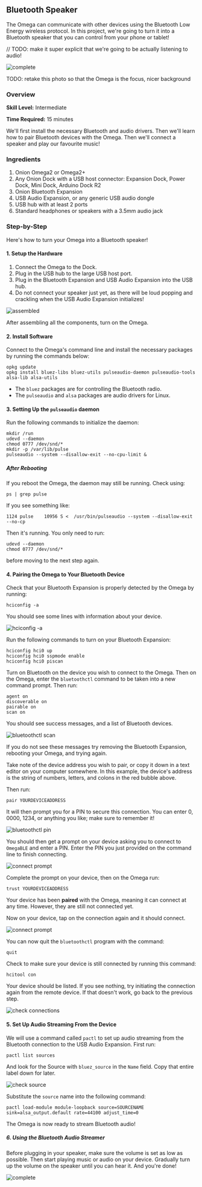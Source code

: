 ## Bluetooth Speaker

The Omega can communicate with other devices using the Bluetooth Low Energy wireless protocol. In this project, we're going to turn it into a Bluetooth speaker that you can control from your phone or tablet!

// TODO: make it super explicit that we're going to be actually listening to audio!

![complete](./img/bluetooth-audio-complete.jpg)

TODO: retake this photo so that the Omega is the focus, nicer background

### Overview

**Skill Level:** Intermediate

**Time Required:** 15 minutes

We'll first install the necessary Bluetooth and audio drivers. Then we'll learn how to pair Bluetooth devices with the Omega. Then we'll connect a speaker and play our favourite music!

### Ingredients

1. Onion Omega2 or Omega2+
1. Any Onion Dock with a USB host connector: Expansion Dock, Power Dock, Mini Dock, Arduino Dock R2
1. Onion Bluetooth Expansion
1. USB Audio Expansion, or any generic USB audio dongle
1. USB hub with at least 2 ports
1. Standard headphones or speakers with a 3.5mm audio jack

### Step-by-Step

Here's how to turn your Omega into a Bluetooth speaker!

#### 1. Setup the Hardware

1. Connect the Omega to the Dock.
1. Plug in the USB hub to the large USB host port.
1. Plug in the Bluetooth Expansion and USB Audio Expansion into the USB hub.
1. Do not connect your speaker just yet, as there will be loud popping and crackling when the USB Audio Expansion initializes!

![assembled](./img/bluetooth-audio-assembled.jpg)

After assembling all the components, turn on the Omega.


#### 2. Install Software

Connect to the Omega's command line and install the necessary packages by running the commands below:

```
opkg update
opkg install bluez-libs bluez-utils pulseaudio-daemon pulseaudio-tools alsa-lib alsa-utils
```

* The `bluez` packages are for controlling the Bluetooth radio.
* The `pulseaudio` and `alsa` packages are audio drivers for Linux.

#### 3. Setting Up the `pulseaudio` daemon

Run the following commands to initialize the daemon:

```
mkdir /run
udevd --daemon
chmod 0777 /dev/snd/*
mkdir -p /var/lib/pulse
pulseaudio --system --disallow-exit --no-cpu-limit &
```

##### After Rebooting

If you reboot the Omega, the daemon may still be running. Check using:

```
ps | grep pulse
```

If you see something like:

```
1124 pulse    10956 S <  /usr/bin/pulseaudio --system --disallow-exit --no-cp
```

Then it's running. You only need to run:

```
udevd --daemon
chmod 0777 /dev/snd/*
```

before moving to the next step again.

#### 4. Pairing the Omega to Your Bluetooth Device

Check that your Bluetooth Expansion is properly detected by the Omega by running:

```
hciconfig -a
```

You should see some lines with information about your device.

![hciconfig -a](./img/bluetooth-audio-cli-01.png)

Run the following commands to turn on your Bluetooth Expansion:

```
hciconfig hci0 up
hciconfig hci0 sspmode enable
hciconfig hci0 piscan
```

Turn on Bluetooth on the device you wish to connect to the Omega. Then on the Omega, enter the `bluetoothctl` command to be taken into a new command prompt. Then run:

```
agent on
discoverable on
pairable on
scan on
```

You should see success messages, and a list of Bluetooth devices.

![bluetoothctl scan](./img/bluetooth-audio-cli-02.png)

If you do not see these messages try removing the Bluetooth Expansion, rebooting your Omega, and trying again.

Take note of the device address you wish to pair, or copy it down in a text editor on your computer somewhere. In this example, the device's address is the string of numbers, letters, and colons in the red bubble above.

Then run:

```
pair YOURDEVICEADDRESS
```

It will then prompt you for a PIN to secure this connection. You can enter 0, 0000, 1234, or anything you like; make sure to remember it!

![bluetoothctl pin](./img/bluetooth-audio-cli-03.png)

You should then get a prompt on your device asking you to connect to `OmegaBLE` and enter a PIN. Enter the PIN you just provided on the command line to finish connecting.

![connect prompt](./img/bluetooth-audio-connect-prompt.png)

Complete the prompt on your device, then on the Omega run:

```
trust YOURDEVICEADDRESS
```

Your device has been **paired** with the Omega, meaning it can connect at any time. However, they are still not connected yet.

Now on your device, tap on the connection again and it should connect.

![connect prompt](./img/bluetooth-audio-connected.png)

You can now quit the `bluetoothctl` program with the command:

```
quit
```

Check to make sure your device is still connected by running this command:

```
hcitool con
```

Your device should be listed. If you see nothing, try initiating the connection again from the remote device. If that doesn't work, go back to the previous step.

![check connections](./img/bluetooth-audio-cli-04.png)

#### 5. Set Up Audio Streaming From the Device

We will use a command called `pactl` to set up audio streaming from the Bluetooth connection to the USB Audio Expansion. First run:

```
pactl list sources
```

And look for the Source with `bluez_source` in the `Name` field. Copy that entire label down for later.

![check source](./img/bluetooth-audio-cli-05.png)

Substitute the `source` name into the following command:

```
pactl load-module module-loopback source=SOURCENAME sink=alsa_output.default rate=44100 adjust_time=0
```

The Omega is now ready to stream Bluetooth audio!

##### 6. Using the Bluetooth Audio Streamer

Before plugging in your speaker, make sure the volume is set as low as possible. Then start playing music or audio on your device. Gradually turn up the volume on the speaker until you can hear it. And you're done!

![complete](./img/bluetooth-audio-complete.jpg)
